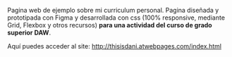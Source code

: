 Pagina web de ejemplo sobre mi curriculum personal. Pagina diseñada y prototipada con Figma y desarrollada con css (100% responsive, mediante Grid, Flexbox y otros recursos) **para una actividad del curso de grado superior DAW**.

Aquí puedes acceder al site: http://thisisdani.atwebpages.com/index.html
